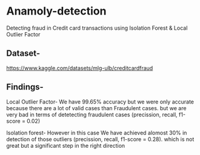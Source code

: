 # Anamoly-detection
 Detecting fraud in Credit card transactions using Isolation Forest & Local Outlier Factor
 
## Dataset-
https://www.kaggle.com/datasets/mlg-ulb/creditcardfraud
 
## Findings-

Local Outlier Factor-
We have 99.65% accuracy but we were only accurate because there are a lot of valid cases than Fraudulent cases. but we are very bad in terms
of detetecting fraudulent cases (precission, recall, f1-score = 0.02)

Isolation forest-
However in this case We have achieved alomost 30% in detection of those outliers (precission, recall, f1-score = 0.28). which is not great
but a significant step in the right direction
